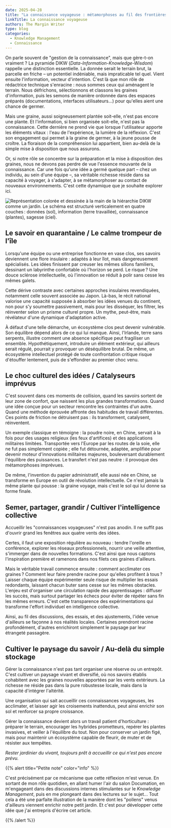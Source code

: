 ```yaml
---
date: 2025-04-28
title: "La connaissance voyageuse : métamorphoses au fil des frontières"
linkTitle: La connaissance voyageuse
authors: The Margin Writer
type: blog
categories:
  - Knowledge Management
  - Connaissance
---
```


On parle souvent de "gestion de la connaissance", mais que gère-t-on vraiment ? La pyramide DIKW (*Data-Information-Knowledge-Wisdom*) rappelle une distinction essentielle. La donnée serait le terrain brut, la parcelle en friche – un potentiel indéniable, mais impraticable tel quel. Vient ensuite l'information, vecteur d'intention. C'est là que mon rôle de rédactrice technique s'enracine : nous sommes ceux qui aménagent le terrain. Nous défrichons, sélectionnons et classons les graines d'information, puis les semons de manière ordonnée dans des espaces préparés (documentations, interfaces utilisateurs...) pour qu'elles aient une chance de germer.

Mais une graine, aussi soigneusement plantée soit-elle, n'est pas encore une plante. Et l'information, si bien organisée soit-elle, n'est pas la connaissance. Cette dernière ne prend vie que lorsque l'utilisateur apporte les éléments vitaux : l'eau de l'expérience, la lumière de la réflexion. C'est son engagement qui permet à la graine de germer, à la jeune pousse de croître. La floraison de la compréhension lui appartient, bien au-delà de la simple mise à disposition que nous assurons.

Or, si notre rôle se concentre sur la préparation et la mise à disposition des graines, nous ne devons pas perdre de vue l'essence mouvante de la connaissance. Car une fois qu'une idée a germé quelque part – chez un individu, au sein d'une équipe –, sa véritable richesse réside dans sa capacité à voyager, à s'adapter, à se métamorphoser au contact de nouveaux environnements. C'est cette dynamique que je souhaite explorer ici.

![Représentation colorée et dessinée à la main de la hiérarchie DIKW comme un jardin. Le schéma est structuré verticalement en quatre couches : données (sol), information (terre travaillée), connaissance (plantes), sagesse (ciel).](https://images-wixmp-ed30a86b8c4ca887773594c2.wixmp.com/f/09c917d0-f5ca-4b29-a706-5e3ed5489e13/djnpdfr-e1fd036d-3314-42e2-8650-742f567a8ea1.jpg/v1/fill/w_1024,h_770,q_75,strp/knowledge_pyramid_by_li__lon_djnpdfr-fullview.jpg?token=eyJ0eXAiOiJKV1QiLCJhbGciOiJIUzI1NiJ9.eyJzdWIiOiJ1cm46YXBwOjdlMGQxODg5ODIyNjQzNzNhNWYwZDQxNWVhMGQyNmUwIiwiaXNzIjoidXJuOmFwcDo3ZTBkMTg4OTgyMjY0MzczYTVmMGQ0MTVlYTBkMjZlMCIsIm9iaiI6W1t7ImhlaWdodCI6Ijw9NzcwIiwicGF0aCI6IlwvZlwvMDljOTE3ZDAtZjVjYS00YjI5LWE3MDYtNWUzZWQ1NDg5ZTEzXC9kam5wZGZyLWUxZmQwMzZkLTMzMTQtNDJlMi04NjUwLTc0MmY1NjdhOGVhMS5qcGciLCJ3aWR0aCI6Ijw9MTAyNCJ9XV0sImF1ZCI6WyJ1cm46c2VydmljZTppbWFnZS5vcGVyYXRpb25zIl19.ig8cxwA4nrPfe8q1xk-_EfUmoW4olBn2qFr4p5uJ-pg)

## Le savoir en quarantaine / Le calme trompeur de l'île

Lorsqu'une équipe ou une entreprise fonctionne en vase clos, ses savoirs deviennent une flore insulaire : adaptés à leur îlot, mais dangereusement spécialisés. Les idées finissent par creuser les mêmes sillons familiers, dessinant un labyrinthe confortable où l'horizon se perd. Le risque ? Une douce sclérose intellectuelle, où l'innovation se réduit à polir sans cesse les mêmes galets.

Cette dérive contraste avec certaines approches insulaires revendiquées, notamment celle souvent associée au Japon. Là-bas, le récit national valorise une capacité supposée à absorber les idées venues du continent, non pour s'y soumettre passivement, mais pour les disséquer, les filtrer, les réinventer selon un prisme culturel propre. Un mythe, peut-être, mais révélateur d'une dynamique d'adaptation active.

À défaut d'une telle démarche, un écosystème clos peut devenir vulnérable. Son équilibre dépend alors de ce qui lui manque. Ainsi, l'Irlande, terre sans serpents, illustre comment une absence spécifique peut fragiliser un ensemble. Hypothétiquement, introduire un élément extérieur, qui ailleurs serait régulé, pourrait y provoquer un déséquilibre brutal. De même, un écosystème intellectuel protégé de toute confrontation critique risque d'étouffer lentement, puis de s'effondrer au premier choc venu.

## Le choc culturel des idées / Catalyseurs imprévus

C'est souvent dans ces moments de collision, quand les savoirs sortent de leur zone de confort, que naissent les plus grandes transformations. Quand une idée conçue pour un secteur rencontre les contraintes d'un autre. Quand une méthode éprouvée affronte des habitudes de travail différentes. Ces points de friction ne détruisent pas : ils transforment, catalysent, réinventent.

Un exemple classique en témoigne : la poudre noire, en Chine, servait à la fois pour des usages religieux (les feux d'artifices) et des applications militaires limitées. Transportée vers l'Europe par les routes de la soie, elle ne fut pas simplement copiée ; elle fut détournée, adaptée, amplifiée pour devenir moteur d'innovations militaires majeures, bouleversant durablement l'équilibre des puissances. Le transfert n'est pas neutre : il provoque des métamorphoses imprévues.

De même, l'invention du papier administratif, elle aussi née en Chine, se transforme en Europe en outil de révolution intellectuelle. Ce n'est jamais la même plante qui pousse : la graine voyage, mais c'est le sol qui lui donne sa forme finale.

## Semer, partager, grandir / Cultiver l'intelligence collective

Accueillir les "connaissances voyageuses" n'est pas anodin. Il ne suffit pas d'ouvrir grand les fenêtres aux quatre vents des idées.

Certes, il faut une exposition régulière au nouveau : tendre l'oreille en conférence, explorer les réseaux professionnels, nourrir une veille attentive, s'immerger dans de nouvelles formations. C'est ainsi que nous captons l'inspiration première et ramenons dans nos filets ces graines d'ailleurs.

Mais le véritable travail commence ensuite : comment acclimater ces graines ? Comment leur faire prendre racine pour qu'elles profitent à tous ? Laisser chaque équipe expérimenter seule risque de multiplier les essais redondants, laissant chacun buter sans cesse sur les mêmes obstacles. L'enjeu est d'organiser une circulation rapide des apprentissages : diffuser les succès, mais surtout partager les échecs pour éviter de répéter sans fin les mêmes erreurs. C'est cette transparence des expérimentations qui transforme l'effort individuel en intelligence collective.

Ainsi, au fil des discussions, des essais, et des ajustements, l'idée venue d'ailleurs se façonne à nos réalités locales. Certaines prendront racine profondément, d'autres enrichiront simplement le paysage par leur étrangeté passagère.

## Cultiver le paysage du savoir / Au-delà du simple stockage

Gérer la connaissance n'est pas tant organiser une réserve ou un entrepôt. C'est cultiver un paysage vivant et diversifié, où nos savoirs établis cohabitent avec les graines nouvelles apportées par les vents extérieurs. La richesse ne réside pas dans la pure robustesse locale, mais dans la capacité d'intégrer l'altérité.

Une organisation qui sait accueillir ces connaissances voyageuses, les acclimater, et laisser agir les croisements inattendus, peut ainsi enrichir son sol et renforcer sa propre croissance.

Gérer la connaissance devient alors un travail patient d'horticulture : préparer le terrain, encourager les hybrides prometteurs, repérer les plantes invasives, et veiller à l'équilibre du tout. Non pour conserver un jardin figé, mais pour maintenir un écosystème capable de fleurir, de muter et de résister aux tempêtes.

*Rester jardinier du vivant, toujours prêt à accueillir ce qui n'est pas encore prévu.*

{{% alert title="Petite note" color="info" %}}

C'est précisément par ce mécanisme que cette réflexion m'est venue. En sortant de mon rôle quotidien, en allant humer l'air du salon Documation, en m'engageant dans des discussions internes stimulantes sur le *Knowledge Management*, puis en me plongeant dans des lectures sur le sujet... Tout cela a été une parfaite illustration de la manière dont les "pollens" venus d'ailleurs viennent enrichir notre petit jardin. Et c'est pour développer cette idée que j'ai entrepris d'écrire cet article.

{{% /alert %}}

